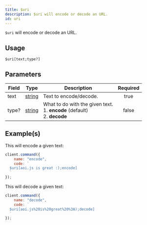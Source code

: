 ```yaml
---
title: $uri
description: $uri will encode or decode an URL.
id: uri
---
```


`$uri` will encode or decode an URL.

## Usage

```aoi
$uri[text;type?]
```

## Parameters

| Field | Type                                                                                              | Description                                                                         | Required |
| ----- | ------------------------------------------------------------------------------------------------- | ----------------------------------------------------------------------------------- | :------: |
| text  | [string](https://developer.mozilla.org/en-US/docs/Web/JavaScript/Reference/Global_Objects/String) | Text to encode/decode.                                                              |   true   |
| type? | [string](https://developer.mozilla.org/en-US/docs/Web/JavaScript/Reference/Global_Objects/String) | What to do with the given text. <br /> 1. **encode** (default) <br /> 2. **decode** |  false   |

## Example(s)

This will encode a given text:

```javascript
client.command({
    name: "encode",
    code: `
  $uri[aoi.js is great :);encode]
  `
});
```

This will decode a given text:

```javascript
client.command({
    name: "decode",
    code: `
  $uri[aoi.js%20is%20great%20%3A);decode]
  `
});
```
